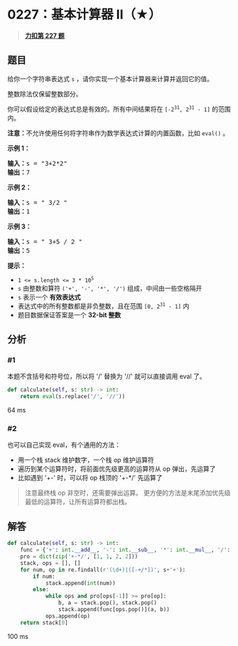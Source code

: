 # 0227：基本计算器 II（★）


> <u>**[力扣第 227 题](https://leetcode.cn/problems/basic-calculator-ii/)**</u>

## 题目

<p>给你一个字符串表达式 <code>s</code> ，请你实现一个基本计算器来计算并返回它的值。</p>

<p>整数除法仅保留整数部分。</p>

<p>你可以假设给定的表达式总是有效的。所有中间结果将在 <code>[-2<sup>31</sup>, 2<sup>31</sup> - 1]</code> 的范围内。</p>

<p><strong>注意：</strong>不允许使用任何将字符串作为数学表达式计算的内置函数，比如 <code>eval()</code> 。</p>



<p><strong>示例 1：</strong></p>

<pre>
<strong>输入：</strong>s = "3+2*2"
<strong>输出：</strong>7
</pre>

<p><strong>示例 2：</strong></p>

<pre>
<strong>输入：</strong>s = " 3/2 "
<strong>输出：</strong>1
</pre>

<p><strong>示例 3：</strong></p>

<pre>
<strong>输入：</strong>s = " 3+5 / 2 "
<strong>输出：</strong>5
</pre>



<p><strong>提示：</strong></p>

<ul>
<li><code>1 &lt;= s.length &lt;= 3 * 10<sup>5</sup></code></li>
<li><code>s</code> 由整数和算符 <code>('+', '-', '*', '/')</code> 组成，中间由一些空格隔开</li>
<li><code>s</code> 表示一个 <strong>有效表达式</strong></li>
<li>表达式中的所有整数都是非负整数，且在范围 <code>[0, 2<sup>31</sup> - 1]</code> 内</li>
<li>题目数据保证答案是一个 <strong>32-bit 整数</strong></li>
</ul>


## 分析

### #1

本题不含括号和符号位，所以将 '/' 替换为 '//' 就可以直接调用 eval 了。

```python
def calculate(self, s: str) -> int:
    return eval(s.replace('/', '//'))
```
64 ms

### #2

也可以自己实现 eval，有个通用的方法：
- 用一个栈 stack 维护数字，一个栈 op 维护运算符
- 遍历到某个运算符时，将前面优先级更高的运算符从 op 弹出，先运算了
- 比如遇到 '+-' 时，可以将 op 栈顶的 '+-*/' 先运算了


> 注意最终栈 op 非空时，还需要弹出运算。
> 更方便的方法是末尾添加优先级最低的运算符，让所有运算符都出栈。

## 解答

```python
def calculate(self, s: str) -> int:
    func = {'+': int.__add__, '-': int.__sub__, '*': int.__mul__, '/': lambda x, y: x//y}
    pro = dict(zip('+-*/', [1, 1, 2, 2]))
    stack, ops = [], []
    for num, op in re.findall(r'(\d+)|([-+/*])', s+'+'):
        if num:
            stack.append(int(num))
        else:
            while ops and pro[ops[-1]] >= pro[op]:
                b, a = stack.pop(), stack.pop()
                stack.append(func[ops.pop()](a, b))
            ops.append(op)
    return stack[0]
```
100 ms
